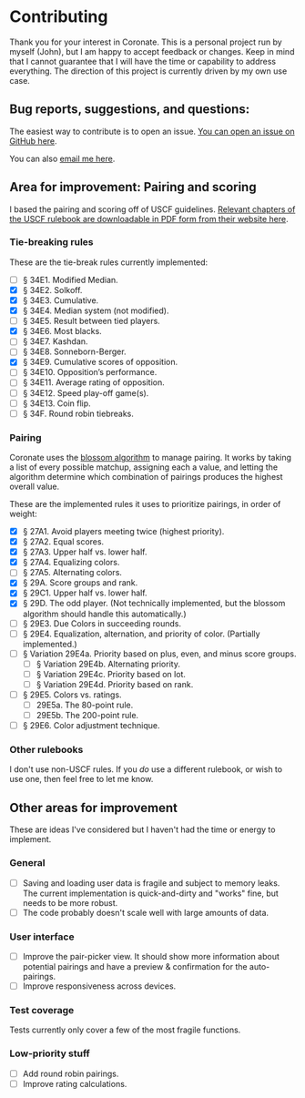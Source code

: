 # Contributing

Thank you for your interest in Coronate. This is a personal project run by
myself (John), but I am happy to accept feedback or changes. Keep in mind that I
cannot guarantee that I will have the time or capability to address everything.
The direction of this project is currently driven by my own use case.

## Bug reports, suggestions, and questions:

The easiest way to contribute is to open an issue.
[You can open an issue on GitHub here](https://github.com/johnridesabike/coronate/issues).

You can also [email me here](mailto:jbpjackson+coronate@icloud.com).

## Area for improvement: Pairing and scoring

I based the pairing and scoring off of USCF guidelines.
[Relevant chapters of the USCF rulebook are downloadable in PDF form from their website here](http://www.uschess.org/content/view/7752/369/).

### Tie-breaking rules

These are the tie-break rules currently implemented:

- [ ] § 34E1. Modified Median.
- [x] § 34E2. Solkoff.
- [x] § 34E3. Cumulative.
- [x] § 34E4. Median system (not modified).
- [ ] § 34E5. Result between tied players.
- [x] § 34E6. Most blacks.
- [ ] § 34E7. Kashdan.
- [ ] § 34E8. Sonneborn-Berger.
- [x] § 34E9. Cumulative scores of opposition.
- [ ] § 34E10. Opposition’s performance.
- [ ] § 34E11. Average rating of opposition.
- [ ] § 34E12. Speed play-off game(s).
- [ ] § 34E13. Coin flip.
- [ ] § 34F. Round robin tiebreaks.

### Pairing

Coronate uses the [blossom algorithm] to manage pairing. It works by taking a
list of every possible matchup, assigning each a value, and letting the
algorithm determine which combination of pairings produces the highest overall
value.

[blossom algorithm]: https://en.wikipedia.org/wiki/Blossom_algorithm

These are the implemented rules it uses to prioritize pairings, in order of
weight:

- [x] § 27A1. Avoid players meeting twice (highest priority).
- [x] § 27A2. Equal scores.
- [x] § 27A3. Upper half vs. lower half.
- [x] § 27A4. Equalizing colors.
- [ ] § 27A5. Alternating colors.
- [x] § 29A. Score groups and rank.
- [x] § 29C1. Upper half vs. lower half.
- [x] § 29D. The odd player. (Not technically implemented, but the blossom
      algorithm should handle this automatically.)
- [ ] § 29E3. Due Colors in succeeding rounds.
- [ ] § 29E4. Equalization, alternation, and priority of color. (Partially
      implemented.)
- [ ] § Variation 29E4a. Priority based on plus, even, and minus score groups.
  - [ ] § Variation 29E4b. Alternating priority.
  - [ ] § Variation 29E4c. Priority based on lot.
  - [ ] § Variation 29E4d. Priority based on rank.
- [ ] § 29E5. Colors vs. ratings.
  - [ ] 29E5a. The 80-point rule.
  - [ ] 29E5b. The 200-point rule.
- [ ] § 29E6. Color adjustment technique.

### Other rulebooks

I don't use non-USCF rules. If you _do_ use a different rulebook, or wish to
use one, then feel free to let me know.

## Other areas for improvement

These are ideas I've considered but I haven't had the time or energy to
implement.

### General

- [ ] Saving and loading user data is fragile and subject to memory leaks. The
      current implementation is quick-and-dirty and "works" fine, but needs to
      be more robust.
- [ ] The code probably doesn't scale well with large amounts of data.

### User interface

- [ ] Improve the pair-picker view. It should show more information about
      potential pairings and have a preview & confirmation for the
      auto-pairings.
- [ ] Improve responsiveness across devices.

### Test coverage

Tests currently only cover a few of the most fragile functions.

### Low-priority stuff

- [ ] Add round robin pairings.
- [ ] Improve rating calculations.
